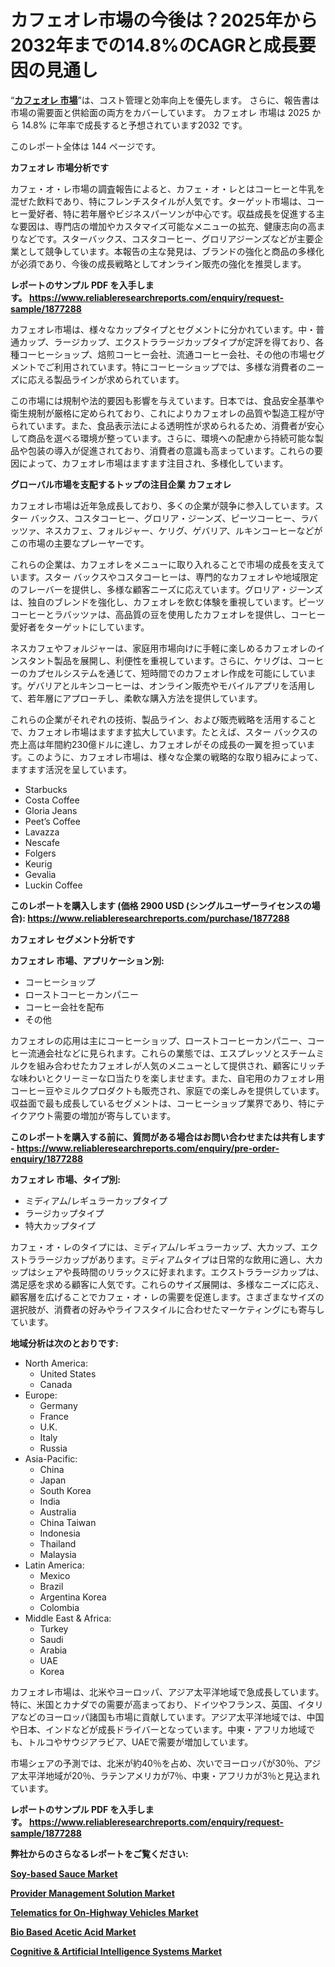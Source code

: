<p><h1>カフェオレ市場の今後は？2025年から2032年までの14.8%のCAGRと成長要因の見通し</h1></p><p>&ldquo;<strong><a href="https://www.reliableresearchreports.com/cafe-au-lait-r1877288?utm_campaign=107&utm_medium=9&utm_source=Github&utm_content=ia&utm_term=12032025&utm_id=cafe-au-lait">カフェオレ 市場</a></strong>&rdquo;は、コスト管理と効率向上を優先します。 さらに、報告書は市場の需要面と供給面の両方をカバーしています。 カフェオレ 市場は 2025 から 14.8% に年率で成長すると予想されています2032 です。</p>
<p>このレポート全体は 144 ページです。</p>
<p><strong>カフェオレ 市場分析です</strong></p>
<p><p>カフェ・オ・レ市場の調査報告によると、カフェ・オ・レとはコーヒーと牛乳を混ぜた飲料であり、特にフレンチスタイルが人気です。ターゲット市場は、コーヒー愛好者、特に若年層やビジネスパーソンが中心です。収益成長を促進する主な要因は、専門店の増加やカスタマイズ可能なメニューの拡充、健康志向の高まりなどです。スターバックス、コスタコーヒー、グロリアジーンズなどが主要企業として競争しています。本報告の主な発見は、ブランドの強化と商品の多様化が必須であり、今後の成長戦略としてオンライン販売の強化を推奨します。</p></p>
<p><strong>レポートのサンプル PDF を入手します。&nbsp;<a href="https://www.reliableresearchreports.com/enquiry/request-sample/1877288?utm_campaign=107&utm_medium=9&utm_source=Github&utm_content=ia&utm_term=12032025&utm_id=cafe-au-lait">https://www.reliableresearchreports.com/enquiry/request-sample/1877288</a></strong></p>
<p><p>カフェオレ市場は、様々なカップタイプとセグメントに分かれています。中・普通カップ、ラージカップ、エクストララージカップタイプが定評を得ており、各種コーヒーショップ、焙煎コーヒー会社、流通コーヒー会社、その他の市場セグメントでご利用されています。特にコーヒーショップでは、多様な消費者のニーズに応える製品ラインが求められています。</p><p>この市場には規制や法的要因も影響を与えています。日本では、食品安全基準や衛生規制が厳格に定められており、これによりカフェオレの品質や製造工程が守られています。また、食品表示法による透明性が求められるため、消費者が安心して商品を選べる環境が整っています。さらに、環境への配慮から持続可能な製品や包装の導入が促進されており、消費者の意識も高まっています。これらの要因によって、カフェオレ市場はますます注目され、多様化しています。</p></p>
<p><strong>グローバル市場を支配するトップの注目企業 カフェオレ</strong></p>
<p><p>カフェオレ市場は近年急成長しており、多くの企業が競争に参入しています。スター バックス、コスタコーヒー、グロリア・ジーンズ、ピーツコーヒー、ラバッツァ、ネスカフェ、フォルジャー、ケリグ、ゲバリア、ルキンコーヒーなどがこの市場の主要なプレーヤーです。</p><p>これらの企業は、カフェオレをメニューに取り入れることで市場の成長を支えています。スター バックスやコスタコーヒーは、専門的なカフェオレや地域限定のフレーバーを提供し、多様な顧客ニーズに応えています。グロリア・ジーンズは、独自のブレンドを強化し、カフェオレを飲む体験を重視しています。ピーツコーヒーとラバッツァは、高品質の豆を使用したカフェオレを提供し、コーヒー愛好者をターゲットにしています。</p><p>ネスカフェやフォルジャーは、家庭用市場向けに手軽に楽しめるカフェオレのインスタント製品を展開し、利便性を重視しています。さらに、ケリグは、コーヒーのカプセルシステムを通じて、短時間でのカフェオレ作成を可能にしています。ゲバリアとルキンコーヒーは、オンライン販売やモバイルアプリを活用して、若年層にアプローチし、柔軟な購入方法を提供しています。</p><p>これらの企業がそれぞれの技術、製品ライン、および販売戦略を活用することで、カフェオレ市場はますます拡大しています。たとえば、スター バックスの売上高は年間約230億ドルに達し、カフェオレがその成長の一翼を担っています。このように、カフェオレ市場は、様々な企業の戦略的な取り組みによって、ますます活況を呈しています。</p></p>
<p><ul><li>Starbucks</li><li>Costa Coffee</li><li>Gloria Jeans</li><li>Peet’s Coffee</li><li>Lavazza</li><li>Nescafe</li><li>Folgers</li><li>Keurig</li><li>Gevalia</li><li>Luckin Coffee</li></ul></p>
<p><strong>このレポートを購入します (価格 2900 USD (シングルユーザーライセンスの場合):&nbsp;<a href="https://www.reliableresearchreports.com/purchase/1877288?utm_campaign=107&utm_medium=9&utm_source=Github&utm_content=ia&utm_term=12032025&utm_id=cafe-au-lait">https://www.reliableresearchreports.com/purchase/1877288</a></strong></p>
<p><strong>カフェオレ セグメント分析です</strong></p>
<p><strong>カフェオレ 市場、アプリケーション別:</strong></p>
<p><ul><li>コーヒーショップ</li><li>ローストコーヒーカンパニー</li><li>コーヒー会社を配布</li><li>その他</li></ul></p>
<p><p>カフェオレの応用は主にコーヒーショップ、ローストコーヒーカンパニー、コーヒー流通会社などに見られます。これらの業態では、エスプレッソとスチームミルクを組み合わせたカフェオレが人気のメニューとして提供され、顧客にリッチな味わいとクリーミーな口当たりを楽しませます。また、自宅用のカフェオレ用コーヒー豆やミルクプロダクトも販売され、家庭での楽しみを提供しています。収益面で最も成長しているセグメントは、コーヒーショップ業界であり、特にテイクアウト需要の増加が寄与しています。</p></p>
<p><strong>このレポートを購入する前に、質問がある場合はお問い合わせまたは共有します - <a href="https://www.reliableresearchreports.com/enquiry/pre-order-enquiry/1877288?utm_campaign=107&utm_medium=9&utm_source=Github&utm_content=ia&utm_term=12032025&utm_id=cafe-au-lait">https://www.reliableresearchreports.com/enquiry/pre-order-enquiry/1877288</a></strong></p>
<p><strong>カフェオレ 市場、タイプ別:</strong></p>
<p><ul><li>ミディアム/レギュラーカップタイプ</li><li>ラージカップタイプ</li><li>特大カップタイプ</li></ul></p>
<p><p>カフェ・オ・レのタイプには、ミディアム/レギュラーカップ、大カップ、エクストララージカップがあります。ミディアムタイプは日常的な飲用に適し、大カップはシェアや長時間のリラックスに好まれます。エクストララージカップは、満足感を求める顧客に人気です。これらのサイズ展開は、多様なニーズに応え、顧客層を広げることでカフェ・オ・レの需要を促進します。さまざまなサイズの選択肢が、消費者の好みやライフスタイルに合わせたマーケティングにも寄与しています。</p></p>
<p><strong>地域分析は次のとおりです:</strong></p>
<p><ul>
    <li>
        North America:
        <ul>
            <li>United States</li>
            <li>Canada</li>
        </ul>
    </li>
    <li>
        Europe:
        <ul>
            <li>Germany</li>
            <li>France</li>
            <li>U.K.</li>
            <li>Italy</li>
            <li>Russia</li>
        </ul>
    </li>
    <li>
        Asia-Pacific:
        <ul>
            <li>China</li>
            <li>Japan</li>
            <li>South Korea</li>
            <li>India</li>
            <li>Australia</li>
            <li>China Taiwan</li>
            <li>Indonesia</li>
            <li>Thailand</li>
            <li>Malaysia</li>
        </ul>
    </li>
    <li>
        Latin America:
        <ul>
            <li>Mexico</li>
            <li>Brazil</li>
            <li>Argentina Korea</li>
            <li>Colombia</li>
        </ul>
    </li>
    <li>
        Middle East & Africa:
        <ul>
            <li>Turkey</li>
            <li>Saudi</li>
            <li>Arabia</li>
            <li>UAE</li>
            <li>Korea</li>
        </ul>
    </li>
    </ul></p>
<p><p>カフェオレ市場は、北米やヨーロッパ、アジア太平洋地域で急成長しています。特に、米国とカナダでの需要が高まっており、ドイツやフランス、英国、イタリアなどのヨーロッパ諸国も市場に貢献しています。アジア太平洋地域では、中国や日本、インドなどが成長ドライバーとなっています。中東・アフリカ地域でも、トルコやサウジアラビア、UAEで需要が増加しています。</p><p>市場シェアの予測では、北米が約40％を占め、次いでヨーロッパが30％、アジア太平洋地域が20％、ラテンアメリカが7％、中東・アフリカが3％と見込まれています。</p></p>
<p><strong>レポートのサンプル PDF を入手します。&nbsp;<a href="https://www.reliableresearchreports.com/enquiry/request-sample/1877288?utm_campaign=107&utm_medium=9&utm_source=Github&utm_content=ia&utm_term=12032025&utm_id=cafe-au-lait">https://www.reliableresearchreports.com/enquiry/request-sample/1877288</a></strong></p>
<p><strong></strong></p>
<p><strong></strong></p>
<p><strong></strong></p>
<p><strong></strong></p>
<p><strong>弊社からのさらなるレポートをご覧ください:</strong></p>
<p><strong><p><a href="https://github.com/daglascimpoi/Market-Research-Report-List-1/blob/main/soy-based-sauce-market.md?utm_campaign=107&utm_medium=9&utm_source=Github&utm_content=ia&utm_term=12032025&utm_id=cafe-au-lait">Soy-based Sauce Market</a></p><p><a href="https://github.com/wymarnaiz/Market-Research-Report-List-1/blob/main/provider-management-solution-market.md?utm_campaign=107&utm_medium=9&utm_source=Github&utm_content=ia&utm_term=12032025&utm_id=cafe-au-lait">Provider Management Solution Market</a></p><p><a href="https://github.com/kumusdadlas/Market-Research-Report-List-1/blob/main/telematics-for-on-highway-vehicles-market.md?utm_campaign=107&utm_medium=9&utm_source=Github&utm_content=ia&utm_term=12032025&utm_id=cafe-au-lait">Telematics for On-Highway Vehicles Market</a></p><p><a href="https://github.com/azorrotutus/Market-Research-Report-List-1/blob/main/bio-based-acetic-acid-market.md?utm_campaign=107&utm_medium=9&utm_source=Github&utm_content=ia&utm_term=12032025&utm_id=cafe-au-lait">Bio Based Acetic Acid Market</a></p><p><a href="https://github.com/mohmodsiason/Market-Research-Report-List-1/blob/main/cognitive-artificial-intelligence-systems-market.md?utm_campaign=107&utm_medium=9&utm_source=Github&utm_content=ia&utm_term=12032025&utm_id=cafe-au-lait">Cognitive & Artificial Intelligence Systems Market</a></p></strong></p>